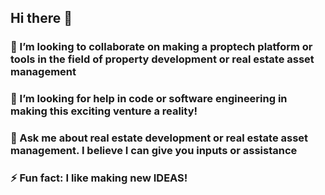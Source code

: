 ## Hi there 👋
### 👯 I’m looking to collaborate on making a proptech platform or tools in the field of property development or real estate asset management
### 🤔 I’m looking for help in code or software engineering in making this exciting venture a reality!
### 💬 Ask me about real estate development or real estate asset management. I believe I can give you inputs or assistance
### ⚡ Fun fact: I like making new IDEAS!
<!--
**mikegit08/mikegit08** is a ✨ _special_ ✨ repository because its `README.md` (this file) appears on your GitHub profile.

Here are some ideas to get you started:

- 🔭 I’m currently working on ...
- 🌱 I’m currently learning ...
### 👯 I’m looking to collaborate on making a proptech platform or tools in the field of property development or real estate asset management
### 🤔 I’m looking for help in code or software engineering in making this exciting venture a reality!
### 💬 Ask me about real estate development or real estate asset management. I can believe I can give you inputs or assistance
- 📫 How to reach me: ...
- 😄 Pronouns: ...
### ⚡ Fun fact: I like making new IDEAS!
-->

